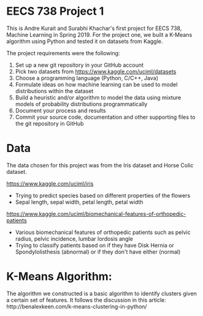 # EECS 738 Project 1

This is Andre Kurait and Surabhi Khachar's first project for EECS 738, Machine Learning in Spring 2019. For the project one, we built a K-Means algorithm using Python and tested it on datasets from Kaggle.

The project requirements were the following:

1. Set up a new git repository in your GitHub account
2. Pick two datasets from
https://www.kaggle.com/uciml/datasets
3. Choose a programming language (Python, C/C++, Java)
4. Formulate ideas on how machine learning can be used to
model distributions within the dataset
5. Build a heuristic and/or algorithm to model the data using
mixture models of probability distributions
programmatically
6. Document your process and results
7. Commit your source code, documentation and other
supporting files to the git repository in GitHub

<h1>Data</h1>
The data chosen for this project was from the Iris dataset and Horse Colic dataset.

https://www.kaggle.com/uciml/iris
  - Trying to predict species based on different properties of the flowers 
  - Sepal length, sepal width, petal length, petal width

https://www.kaggle.com/uciml/biomechanical-features-of-orthopedic-patients
  - Various biomechanical features of orthopedic patients such as pelvic radius, pelvic incidence, lumbar lordosis angle
  - Trying to classify patients based on if they have Disk Hernia or Spondylolisthesis (abnormal) or if they don't have either (normal)


<h1>K-Means Algorithm:</h1>
The algorithm we constructed is a basic algorithm to identify clusters given a certain set of features. It follows the discussion in this article: http://benalexkeen.com/k-means-clustering-in-python/

